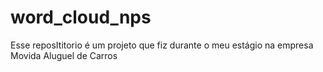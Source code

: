 # word_cloud_nps
Esse reposItitorio é um projeto que fiz durante o meu estágio na empresa Movida Aluguel de Carros
